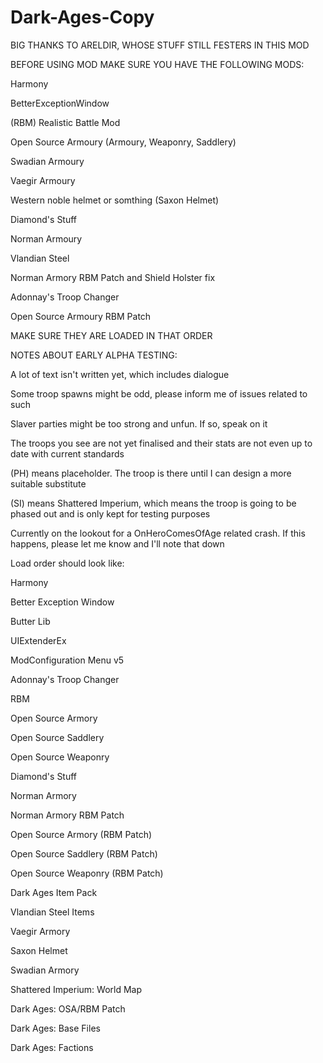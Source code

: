# Dark-Ages-Copy
BIG THANKS TO ARELDIR, WHOSE STUFF STILL FESTERS IN THIS MOD

BEFORE USING MOD MAKE SURE YOU HAVE THE FOLLOWING MODS:

Harmony

BetterExceptionWindow

(RBM) Realistic Battle Mod

Open Source Armoury (Armoury, Weaponry, Saddlery)

Swadian Armoury

Vaegir Armoury

Western noble helmet or somthing (Saxon Helmet)

Diamond's Stuff

Norman Armoury

Vlandian Steel

Norman Armory RBM Patch and Shield Holster fix

Adonnay's Troop Changer

Open Source Armoury RBM Patch

MAKE SURE THEY ARE LOADED IN THAT ORDER

NOTES ABOUT EARLY ALPHA TESTING:

A lot of text isn't written yet, which includes dialogue

Some troop spawns might be odd, please inform me of issues related to such

Slaver parties might be too strong and unfun. If so, speak on it

The troops you see are not yet finalised and their stats are not even up to date with current standards

(PH) means placeholder. The troop is there until I can design a more suitable substitute

(SI) means Shattered Imperium, which means the troop is going to be phased out and is only kept for testing purposes

Currently on the lookout for a OnHeroComesOfAge related crash. If this happens, please let me know and I'll note that down

Load order should look like:

Harmony

Better Exception Window

Butter Lib

UIExtenderEx

ModConfiguration Menu v5

Adonnay's Troop Changer

RBM

Open Source Armory

Open Source Saddlery

Open Source Weaponry

Diamond's Stuff

Norman Armory

Norman Armory RBM Patch

Open Source Armory (RBM Patch)

Open Source Saddlery (RBM Patch)

Open Source Weaponry (RBM Patch)

Dark Ages Item Pack

Vlandian Steel Items

Vaegir Armory

Saxon Helmet

Swadian Armory

Shattered Imperium: World Map

Dark Ages: OSA/RBM Patch

Dark Ages: Base Files

Dark Ages: Factions
